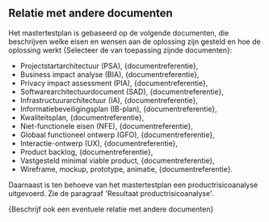 ## Relatie met andere documenten

Het mastertestplan is gebaseerd op de volgende documenten, die beschrijven welke eisen en wensen aan de oplossing zijn gesteld en hoe de oplossing werkt {Selecteer de van toepassing zijnde documenten}:

* Projectstartarchitectuur (PSA), {documentreferentie},
* Business impact analyse (BIA), {documentreferentie},
* Privacy impact assessment (PIA), {documentreferentie},
* Softwarearchitectuurdocument (SAD), {documentreferentie},
* Infrastructuurarchitectuur (IA), {documentreferentie},
* Informatiebeveiligingsplan (IB-plan), {documentreferentie},
* Kwaliteitsplan, {documentreferentie},
* Niet-functionele eisen (NFE), {documentreferentie},
* Globaal functioneel ontwerp (GFO), {documentreferentie},
* Interactie-ontwerp (UX), {documentreferentie},
* Product backlog, {documentreferentie},
* Vastgesteld minimal viable product, {documentreferentie},
* Wireframe, mockup, prototype, animatie, {documentreferentie}.

Daarnaast is ten behoeve van het mastertestplan een productrisicoanalyse uitgevoerd. Zie de paragraaf 'Resultaat productrisicoanalyse'.

{Beschrijf ook een eventuele relatie met andere documenten}
